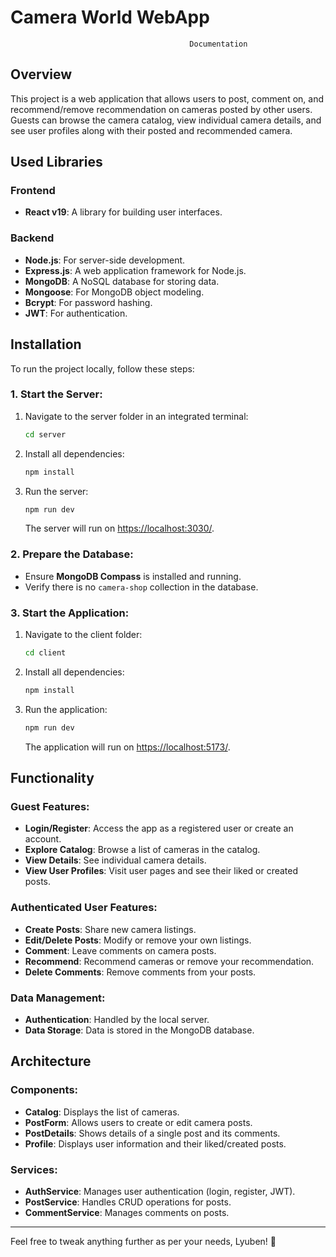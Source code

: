 # Camera World WebApp 
                                            Documentation 

## Overview 
This project is a web application that allows users to post, comment on, and recommend/remove recommendation on cameras posted by other users. Guests can browse the camera catalog, view individual camera details, and see user profiles along with their posted and recommended camera. 
## Used Libraries 

### Frontend
- **React v19**: A library for building user interfaces.

### Backend
- **Node.js**: For server-side development.
- **Express.js**: A web application framework for Node.js.
- **MongoDB**: A NoSQL database for storing data.
- **Mongoose**: For MongoDB object modeling.
- **Bcrypt**: For password hashing.
- **JWT**: For authentication.


## Installation

To run the project locally, follow these steps:

### 1. Start the Server:
1. Navigate to the server folder in an integrated terminal:
    ```bash
    cd server
    ```
2. Install all dependencies:
    ```bash
    npm install
    ```
3. Run the server:
    ```bash
    npm run dev
    ```
   The server will run on [https://localhost:3030/](https://localhost:3030/).

### 2. Prepare the Database:
- Ensure **MongoDB Compass** is installed and running.
- Verify there is no `camera-shop` collection in the database.

### 3. Start the Application:
1. Navigate to the client folder:
    ```bash
    cd client
    ```
2. Install all dependencies:
    ```bash
    npm install
    ```
3. Run the application:
    ```bash
    npm run dev
    ```
   The application will run on [https://localhost:5173/](https://localhost:5173/).

## Functionality

### Guest Features:
- **Login/Register**: Access the app as a registered user or create an account.
- **Explore Catalog**: Browse a list of cameras in the catalog.
- **View Details**: See individual camera details.
- **View User Profiles**: Visit user pages and see their liked or created posts.

### Authenticated User Features:
- **Create Posts**: Share new camera listings.
- **Edit/Delete Posts**: Modify or remove your own listings.
- **Comment**: Leave comments on camera posts.
- **Recommend**: Recommend cameras or remove your recommendation.
- **Delete Comments**: Remove comments from your posts.

### Data Management:
- **Authentication**: Handled by the local server.
- **Data Storage**: Data is stored in the MongoDB database.

## Architecture
### Components:
- **Catalog**: Displays the list of cameras.
- **PostForm**: Allows users to create or edit camera posts.
- **PostDetails**: Shows details of a single post and its comments.
- **Profile**: Displays user information and their liked/created posts.

### Services:
- **AuthService**: Manages user authentication (login, register, JWT).
- **PostService**: Handles CRUD operations for posts.
- **CommentService**: Manages comments on posts.

---

Feel free to tweak anything further as per your needs, Lyuben! 🚀
